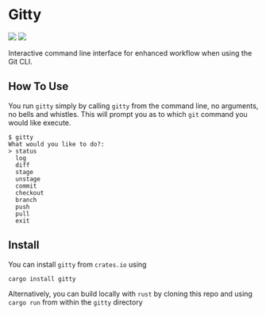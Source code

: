 # Gitty

[![](https://img.shields.io/crates/v/gitty)](https://crates.io/crates/gitty)
![](https://img.shields.io/crates/l/gitty.svg)

Interactive command line interface for enhanced workflow when using the Git CLI.

## How To Use
You run `gitty` simply by calling `gitty` from the command line, no arguments, no bells and whistles. This will prompt you as to which `git` command you would like execute. 
```
$ gitty
What would you like to do?:
> status
  log
  diff
  stage
  unstage
  commit
  checkout
  branch
  push
  pull
  exit
```

## Install 
You can install `gitty` from `crates.io` using
```
cargo install gitty
```
Alternatively, you can build locally with `rust` by cloning this repo and using `cargo run` from within the `gitty` directory
